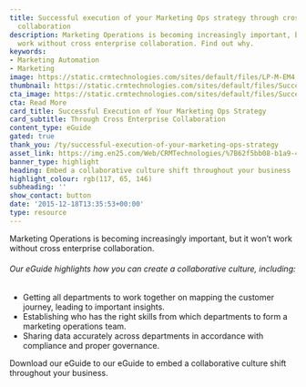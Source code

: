 ```yaml
---
title: Successful execution of your Marketing Ops strategy through cross Enterprise
  collaboration
description: Marketing Operations is becoming increasingly important, but it won’t
  work without cross enterprise collaboration. Find out why.
keywords:
- Marketing Automation
- Marketing
image: https://static.crmtechnologies.com/sites/default/files/LP-M-EM4.jpg
thumbnail: https://static.crmtechnologies.com/sites/default/files/SuccessfulExecution_1.png
cta_image: https://static.crmtechnologies.com/sites/default/files/SuccessfulExecution.png
cta: Read More
card_title: Successful Execution of Your Marketing Ops Strategy
card_subtitle: Through Cross Enterprise Collaboration
content_type: eGuide
gated: true
thank_you: /ty/successful-execution-of-your-marketing-ops-strategy
asset_link: https://img.en25.com/Web/CRMTechnologies/%7B62f5bb08-b1a9-4389-9231-4d1a1d3d5ddd%7D_Successful_execution_of_your_Marketing_Ops_strategy_through_cross_Enterprise_collaboration_V2.pdf
banner_type: highlight
heading: Embed a collaborative culture shift throughout your business
highlight_colour: rgb(117, 65, 146)
subheading: ''
show_contact: button
date: '2015-12-18T13:35:53+00:00'
type: resource
---
```

Marketing Operations is becoming increasingly important, but it won’t work without cross enterprise collaboration.

###### Our eGuide highlights how you can create a collaborative culture, including:

* Getting all departments to work together on mapping the customer journey, leading to important insights.
* Establishing who has the right skills from which departments to form a marketing operations team.
* Sharing data accurately across departments in accordance with compliance and proper governance.

Download our eGuide to our eGuide to embed a collaborative culture shift throughout your business.
